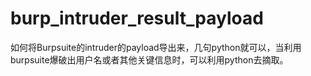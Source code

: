 # burp_intruder_result_payload
如何将Burpsuite的intruder的payload导出来，几句python就可以，当利用burpsuite爆破出用户名或者其他关键信息时，可以利用python去摘取。
